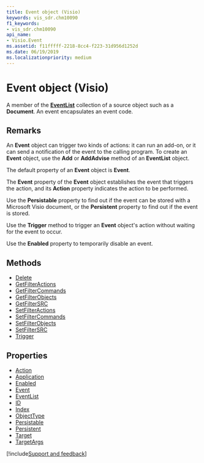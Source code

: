 ```yaml
---
title: Event object (Visio)
keywords: vis_sdr.chm10090
f1_keywords:
- vis_sdr.chm10090
api_name:
- Visio.Event
ms.assetid: f11fffff-2218-8cc4-f223-31d956d1252d
ms.date: 06/19/2019
ms.localizationpriority: medium
---
```



# Event object (Visio)

A member of the **[EventList](visio.eventlist.md)** collection of a source object such as a **Document**. An event encapsulates an event code.


## Remarks

An **Event** object can trigger two kinds of actions: it can run an add-on, or it can send a notification of the event to the calling program. To create an **Event** object, use the **Add** or **AddAdvise** method of an **EventList** object.

The default property of an **Event** object is **Event**.

The **Event** property of the **Event** object establishes the event that triggers the action, and its **Action** property indicates the action to be performed.

Use the **Persistable** property to find out if the event can be stored with a Microsoft Visio document, or the **Persistent** property to find out if the event is stored. 

Use the **Trigger** method to trigger an **Event** object's action without waiting for the event to occur. 

Use the **Enabled** property to temporarily disable an event.

## Methods

- [Delete](Visio.Event.Delete.md)
- [GetFilterActions](Visio.Event.GetFilterActions.md)
- [GetFilterCommands](Visio.Event.GetFilterCommands.md)
- [GetFilterObjects](Visio.Event.GetFilterObjects.md)
- [GetFilterSRC](Visio.Event.GetFilterSRC.md)
- [SetFilterActions](Visio.Event.SetFilterActions.md)
- [SetFilterCommands](Visio.Event.SetFilterCommands.md)
- [SetFilterObjects](Visio.Event.SetFilterObjects.md)
- [SetFilterSRC](Visio.Event.SetFilterSRC.md)
- [Trigger](Visio.Event.Trigger.md)

## Properties

- [Action](Visio.Event.Action.md)
- [Application](Visio.Event.Application.md)
- [Enabled](Visio.Event.Enabled.md)
- [Event](Visio.Event.Event.md)
- [EventList](Visio.Event.EventList.md)
- [ID](Visio.Event.ID.md)
- [Index](Visio.Event.Index.md)
- [ObjectType](Visio.Event.ObjectType.md)
- [Persistable](Visio.Event.Persistable.md)
- [Persistent](Visio.Event.Persistent.md)
- [Target](Visio.Event.Target.md)
- [TargetArgs](Visio.Event.TargetArgs.md)


[!include[Support and feedback](~/includes/feedback-boilerplate.md)]